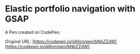 # Elastic portfolio navigation with GSAP

A Pen created on CodePen.

Original URL: [https://codepen.io/jdillon/pen/bNbZZdW](https://codepen.io/jdillon/pen/bNbZZdW).

